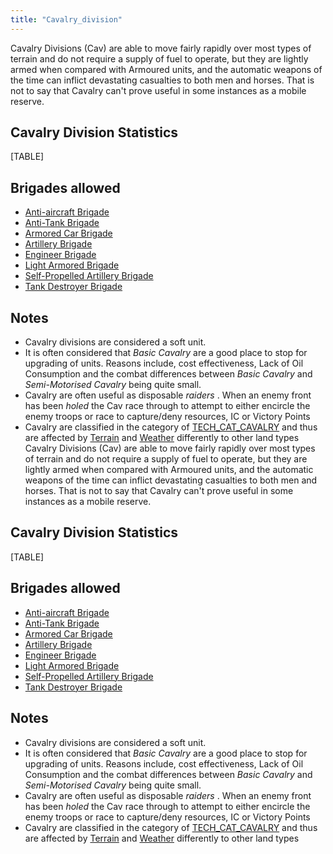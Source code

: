```yaml
---
title: "Cavalry_division"
---
```


Cavalry Divisions (Cav) are able to move fairly rapidly over most types
of terrain and do not require a supply of fuel to operate, but they are
lightly armed when compared with Armoured units, and the automatic
weapons of the time can inflict devastating casualties to both men and
horses. That is not to say that Cavalry can't prove useful in some
instances as a mobile reserve.

##  Cavalry Division Statistics 

[TABLE]

##  Brigades allowed 

-   [Anti-aircraft
    Brigade](/Anti-aircraft_Brigade "Anti-aircraft Brigade")
-   [Anti-Tank Brigade](/Anti-Tank_Brigade "Anti-Tank Brigade")
-   [Armored Car Brigade](/Armored_Car_Brigade "Armored Car Brigade")
-   [Artillery Brigade](/Artillery_Brigade "Artillery Brigade")
-   [Engineer Brigade](/Engineer_Brigade "Engineer Brigade")
-   [Light Armored
    Brigade](/Light_Armored_Brigade "Light Armored Brigade")
-   [Self-Propelled Artillery
    Brigade](/Self-Propelled_Artillery_Brigade "Self-Propelled Artillery Brigade")
-   [Tank Destroyer
    Brigade](/Tank_Destroyer_Brigade "Tank Destroyer Brigade")

##  Notes 

-   Cavalry divisions are considered a soft unit.
-   It is often considered that *Basic Cavalry* are a good place to stop
    for upgrading of units. Reasons include, cost effectiveness, Lack of
    Oil Consumption and the combat differences between *Basic Cavalry*
    and *Semi-Motorised Cavalry* being quite small.
-   Cavalry are often useful as disposable *raiders* . When an enemy
    front has been *holed* the Cav race through to attempt to either
    encircle the enemy troops or race to capture/deny resources, IC or
    Victory Points
-   Cavalry are classified in the category of
    [TECH_CAT_CAVALRY](/index.php?title=TECH_CAT_CAVALRY&action=edit&redlink=1 "TECH CAT CAVALRY (page does not exist)")
    and thus are affected by
    [Terrain](/index.php?title=Terrain&action=edit&redlink=1 "Terrain (page does not exist)")
    and [Weather](/Weather "Weather") differently to other land types
Cavalry Divisions (Cav) are able to move fairly rapidly over most types
of terrain and do not require a supply of fuel to operate, but they are
lightly armed when compared with Armoured units, and the automatic
weapons of the time can inflict devastating casualties to both men and
horses. That is not to say that Cavalry can't prove useful in some
instances as a mobile reserve.

##  Cavalry Division Statistics 

[TABLE]

##  Brigades allowed 

-   [Anti-aircraft
    Brigade](/Anti-aircraft_Brigade "Anti-aircraft Brigade")
-   [Anti-Tank Brigade](/Anti-Tank_Brigade "Anti-Tank Brigade")
-   [Armored Car Brigade](/Armored_Car_Brigade "Armored Car Brigade")
-   [Artillery Brigade](/Artillery_Brigade "Artillery Brigade")
-   [Engineer Brigade](/Engineer_Brigade "Engineer Brigade")
-   [Light Armored
    Brigade](/Light_Armored_Brigade "Light Armored Brigade")
-   [Self-Propelled Artillery
    Brigade](/Self-Propelled_Artillery_Brigade "Self-Propelled Artillery Brigade")
-   [Tank Destroyer
    Brigade](/Tank_Destroyer_Brigade "Tank Destroyer Brigade")

##  Notes 

-   Cavalry divisions are considered a soft unit.
-   It is often considered that *Basic Cavalry* are a good place to stop
    for upgrading of units. Reasons include, cost effectiveness, Lack of
    Oil Consumption and the combat differences between *Basic Cavalry*
    and *Semi-Motorised Cavalry* being quite small.
-   Cavalry are often useful as disposable *raiders* . When an enemy
    front has been *holed* the Cav race through to attempt to either
    encircle the enemy troops or race to capture/deny resources, IC or
    Victory Points
-   Cavalry are classified in the category of
    [TECH_CAT_CAVALRY](/index.php?title=TECH_CAT_CAVALRY&action=edit&redlink=1 "TECH CAT CAVALRY (page does not exist)")
    and thus are affected by
    [Terrain](/index.php?title=Terrain&action=edit&redlink=1 "Terrain (page does not exist)")
    and [Weather](/Weather "Weather") differently to other land types
